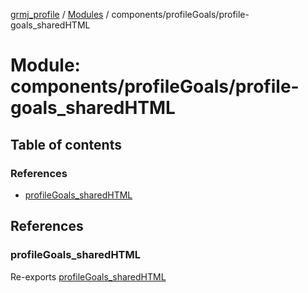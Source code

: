 [grmj_profile](../README.md) / [Modules](../modules.md) / components/profileGoals/profile-goals\_sharedHTML

# Module: components/profileGoals/profile-goals\_sharedHTML

## Table of contents

### References

- [profileGoals\_sharedHTML](components_profileGoals_profile_goals_sharedHTML-1.md#profilegoals_sharedhtml)

## References

### profileGoals\_sharedHTML

Re-exports [profileGoals_sharedHTML](../interfaces/interfaces_interfaces.profileGoals_sharedHTML.md)
